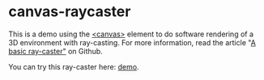 # canvas-raycaster
This is a demo using the [&lt;canvas>](https://developer.mozilla.org/en-US/docs/Web/API/Canvas_API) element to do software rendering of a 3D environment with ray-casting. For more information, read the article "[A basic ray-caster"](https://github.com/mdn/museum/blob/main/canvas-raycaster/a_basic_raycaster/index.md) on Github.

You can try this ray-caster here: [demo](http://mdn.github.io/museum/canvas-raycaster/).
